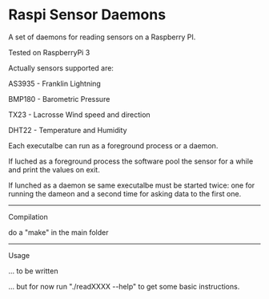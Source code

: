 # Raspi Sensor Daemons
A set of daemons for reading sensors on a Raspberry PI.

Tested on RaspberryPi 3

Actually sensors supported are:

AS3935 - Franklin Lightning

BMP180 - Barometric Pressure

TX23   - Lacrosse Wind speed and direction

DHT22  - Temperature and Humidity

Each executalbe can run as a foreground process or a daemon.

If luched as a foreground process the software pool the sensor for a while and print the values on exit.

If lunched as a daemon se same executalbe must be started twice: one for running the dameon and a second time for asking data to the first one.

-------------------------------
Compilation

do a "make" in the main folder

-------------------------------
Usage

... to be written

... but for now run "./readXXXX --help" to get some basic instructions.

